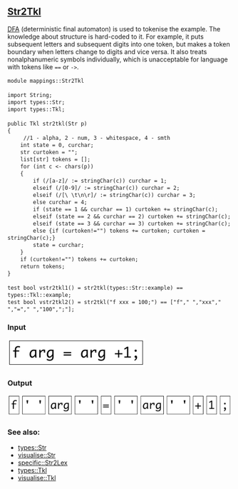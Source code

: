 ## [Str2Tkl](https://github.com/grammarware/bx-parsing/blob/master/src/mappings/Str2Tkl.rsc)

[DFA](http://en.wikipedia.org/wiki/Deterministic_finite_automaton)
(deterministic final automaton) is used to tokenise the example.
The knowledge about structure is hard-coded to it.
For example, it puts subsequent letters and subsequent digits into one token,
but makes a token boundary when letters change to digits and vice versa.
It also treats nonalphanumeric symbols individually, which is unacceptable for language
with tokens like `==` or `->`.

```
module mappings::Str2Tkl

import String;
import types::Str;
import types::Tkl;

public Tkl str2tkl(Str p)
{
     //1 - alpha, 2 - num, 3 - whitespace, 4 - smth
    int state = 0, curchar;
    str curtoken = "";
    list[str] tokens = [];
    for (int c <- chars(p))
    {
        if (/[a-z]/ := stringChar(c)) curchar = 1;
        elseif (/[0-9]/ := stringChar(c)) curchar = 2;
        elseif (/[\ \t\n\r]/ := stringChar(c)) curchar = 3;
        else curchar = 4;
        if (state == 1 && curchar == 1) curtoken += stringChar(c);
        elseif (state == 2 && curchar == 2) curtoken += stringChar(c);
        elseif (state == 3 && curchar == 3) curtoken += stringChar(c);
        else {if (curtoken!="") tokens += curtoken; curtoken = stringChar(c);}
        state = curchar;
    }
    if (curtoken!="") tokens += curtoken;
    return tokens;
}

test bool vstr2tkl1() = str2tkl(types::Str::example) == types::Tkl::example;
test bool vstr2tkl2() = str2tkl("f xxx = 100;") == ["f"," ","xxx"," ","="," ","100",";"];
```

### Input

![Input](https://github.com/grammarware/bx-parsing/raw/master/img/Str.png)

### Output

![Output](https://github.com/grammarware/bx-parsing/raw/master/img/Tkl.png)

### See also:
* [types::Str](https://github.com/grammarware/bx-parsing/blob/master/src/types/Str.rsc)
* [visualise::Str](https://github.com/grammarware/bx-parsing/blob/master/src/visualise/Str.rsc)
* [specific::Str2Lex](https://github.com/grammarware/bx-parsing/blob/master/src/specific/Str2Lex.rsc)
* [types::Tkl](https://github.com/grammarware/bx-parsing/blob/master/src/types/Tkl.rsc)
* [visualise::Tkl](https://github.com/grammarware/bx-parsing/blob/master/src/visualise/Tkl.rsc)
